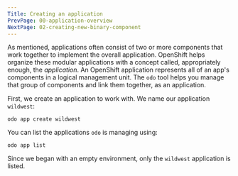 ```yaml
---
Title: Creating an application
PrevPage: 00-application-overview
NextPage: 02-creating-new-binary-component
---
```


As mentioned, applications often consist of two or more components that work together to implement the overall application. OpenShift helps organize these modular applications with a concept called, appropriately enough, the *application*. An OpenShift application represents all of an app's components in a logical management unit. The ``odo`` tool helps you manage that group of components and link them together, as an application.

First, we create an application to work with. We name our application `wildwest`:

```execute-1
odo app create wildwest
```

You can list the applications ``odo`` is managing using:

```execute-1
odo app list
```

Since we began with an empty environment, only the ``wildwest`` application is listed.
